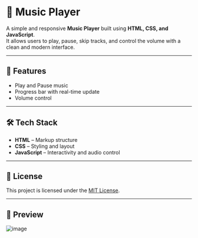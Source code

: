 # 🎵 Music Player

A simple and responsive **Music Player** built using **HTML, CSS, and JavaScript**.  
It allows users to play, pause, skip tracks, and control the volume with a clean and modern interface.

---

## 🔧 Features

- Play and Pause music    
- Progress bar with real-time update  
- Volume control  


---

## 🛠️ Tech Stack

- **HTML** – Markup structure  
- **CSS** – Styling and layout  
- **JavaScript** – Interactivity and audio control

---

## 📝 License

This project is licensed under the [MIT License](LICENSE).

---

## 📸 Preview
![image](https://github.com/user-attachments/assets/8f60272e-3331-468b-955f-fe28dc059936)


